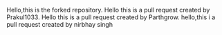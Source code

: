 Hello,this is the forked repository.
Hello this is a pull request created by Prakul1033.
Hello this is a pull request created by Parthgrow. 
hello,this i a pull request created by nirbhay singh
